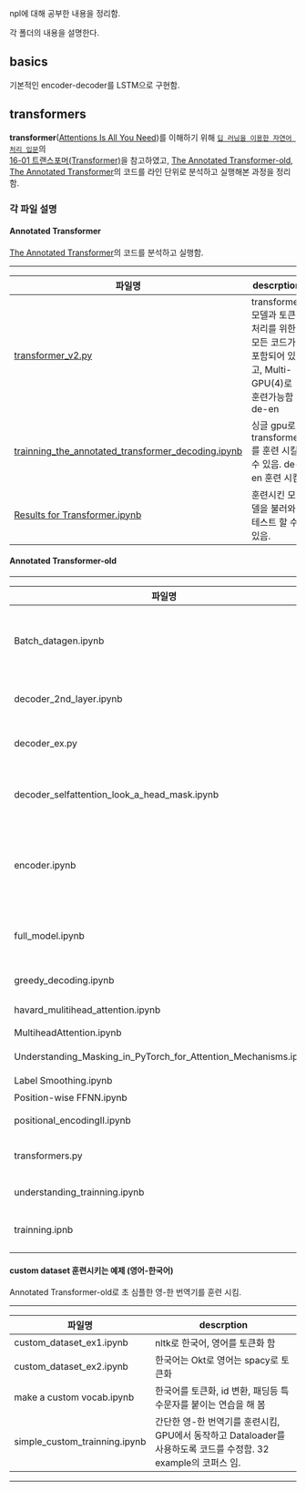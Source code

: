
npl에 대해 공부한 내용을 정리함.

각 폴더의 내용을 설명한다. 


## basics
기본적인 encoder-decoder를 LSTM으로 구현함.

## transformers

**transformer**([Attentions Is All You Need](https://arxiv.org/pdf/1706.03762))를 이해하기 위해 [`딥 러닝을 이용한 자연어 처리 입문`](https://wikidocs.net/book/2155)의 <br> [16-01 트랜스포머(Transformer)](https://wikidocs.net/31379)을 참고하였고, [The Annotated Transformer-old](https://nlp.seas.harvard.edu/2018/04/03/attention.html), <br> [The Annotated Transformer](https://nlp.seas.harvard.edu/annotated-transformer/)의 코드를
라인 단위로 분석하고 실행해본 과정을 정리함.

### 각 파일 설명

#### **Annotated Transformer**
 [The Annotated Transformer](https://nlp.seas.harvard.edu/annotated-transformer/)의 코드를 분석하고 실행함.

----------------------
| 파일명 | descrption |
|-------|-------------|
|[transformer_v2.py](./transformers/transformer_v2.py) | transformer 모델과 토큰 처리를 위한 모든 코드가 포함되어 있고, Multi-GPU(4)로 훈련가능함 de-en |
|[trainning_the_annotated_transformer_decoding.ipynb](./transformers/trainning_the_annotated_transformer_decoding.ipynb)| 싱글 gpu로 transformer를 훈련 시킬수 있음. de-en 훈련 시킴|
|[Results for Transformer.ipynb](./transformers/Results%20for%20Transformer.ipynb) | 훈련시킨 모델을 불러와 테스트 할 수 있음. |

#### **Annotated Transformer-old**

----------------------
| 파일명 | descrption |
|-------|-------------|
|Batch_datagen.ipynb| Batch 클래스를 분석하고 사용법을 정리함, example로 훈련 시키기 위한 batch 데이터를 만듬|
|decoder_2nd_layer.ipynb|디코더의 두번째 서브층인 인코더-디코더 어텐션을 분석함|
|decoder_ex.py | encoder과 decoder를 manual로 만들어 봄|
|decoder_selfattention_look_a_head_mask.ipynb| 디코더의 첫번째 서브층의  셀프 어텐션과 룩-어헤드 마스크를 분석|
|encoder.ipynb | 인코더만 분석함. 패딩, skip, layer normalization을 분석함. layer normalization는 논문 구현과 다름|
|full_model.ipynb | full model를 만드는 과정을 테스트와 입력 데이터를 만드는 과정 정리|
|greedy_decoding.ipynb | greed_decoding 자료 -chat-gpt|
|havard_mulitihead_attention.ipynb | mulitihead_attention 코드 설명|
|MultiheadAttention.ipynb| 다른 버전 설명|
|Understanding_Masking_in_PyTorch_for_Attention_Mechanisms.ipynb| 마스킹 방법들을 설명함|
|Label Smoothing.ipynb| Regularization 설명 |
|Position-wise FFNN.ipynb| 코드 설명 |
|positional_encodingII.ipynb| positional_encoding 설명|
|transformers.py|Annotated Transformer-old 코드를 모아놓음|
|understanding_trainning.ipynb| 다른 pytorch 훈련법과 비교해 봄 |
|trainning.ipnb| 랜덤 데이터로 훈련시키고, greedy_decoding함.|

#### **custom dataset 훈련시키는 예제 (영어-한국어)**  
Annotated Transformer-old로 초 심플한 영-한 번역기를 훈련 시킴.

----------------------
| 파일명 | descrption |
|-------|-------------|
|custom_dataset_ex1.ipynb| nltk로 한국어, 영어를 토큰화 함|
|custom_dataset_ex2.ipynb| 한국어는 Okt로   영어는 spacy로 토큰화|
|make a custom vocab.ipynb | 한국어를 토큰화, id 변환, 패딩등 특수문자를 붙이는 연습을 해 봄 |
|simple_custom_trainning.ipynb| 간단한 영-한 번역기를 훈련시킴, GPU에서 동작하고 Dataloader를 사용하도록 코드를 수정함. 32 example의 코퍼스 임.|
---



















